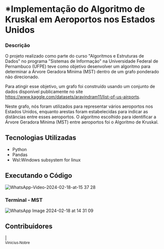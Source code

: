 # *Implementação do Algoritmo de Kruskal em Aeroportos nos Estados Unidos

### Descrição
O projeto realizado como parte do curso "Algoritmos e Estruturas de Dados" no programa "Sistemas de Informação" na Universidade Federal de Pernambuco (UFPE) teve como objetivo desenvolver um algoritmo para determinar a Árvore Geradora Mínima (MST) dentro de um grafo ponderado não direcionado.

Para atingir esse objetivo, um grafo foi construído usando um conjunto de dados disponível publicamente no site https://www.kaggle.com/datasets/aravindram11/list-of-us-airports.

Neste grafo, nós foram utilizados para representar vários aeroportos nos Estados Unidos, enquanto arestas foram estabelecidas para indicar as distâncias entre esses aeroportos. O algoritmo escolhido para identificar a Árvore Geradora Mínima (MST) entre aeroportos foi o Algoritmo de Kruskal.

## Tecnologias Utilizadas
- Python
- Pandas
- Wsl:Windows subsystem for linux 

## Executando o Código
![WhatsApp-Video-2024-02-18-at-15 37 28](https://github.com/nxbrx/NXBRX-airports/assets/123251524/3e830985-e25b-447b-ae79-802a9e026fe5)

### Terminal - MST
![WhatsApp Image 2024-02-18 at 14 31 09](https://github.com/nxbrx/NXBRX-airports/assets/123251524/6936d8c8-4695-4f76-81a8-c019628d0bdb)

## Contribuidores

| [<br><sub>Vinicius Nobre</sub>](https://github.com/nxbrx) 
